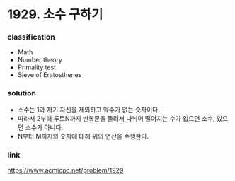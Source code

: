 # 1929. 소수 구하기

### classification
* Math
* Number theory
* Primality test
* Sieve of Eratosthenes

### solution
* 소수는 1과 자기 자신을 제외하고 약수가 없는 숫자이다.
* 따라서 2부터 루트N까지 반복문을 돌려서 나뉘어 떨어지는 수가 없으면 소수, 있으면 소수가 아니다.
* N부터 M까지의 숫자에 대해 위의 연산을 수행한다.

### link
https://www.acmicpc.net/problem/1929